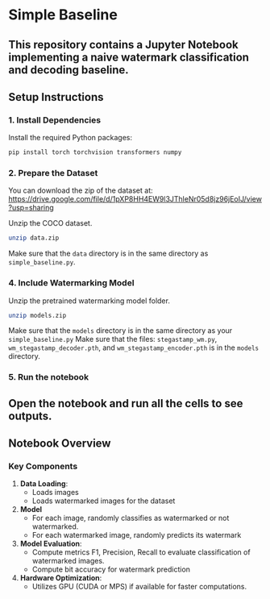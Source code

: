 
# Simple Baseline

This repository contains a Jupyter Notebook implementing a **naive** watermark classification and decoding baseline.
---

## Setup Instructions

### 1. Install Dependencies
Install the required Python packages:
```bash
pip install torch torchvision transformers numpy
```

### 2. Prepare the Dataset

You can download the zip of the dataset at: https://drive.google.com/file/d/1pXP8HH4EW9l3JThleNr05d8jz96jEoIJ/view?usp=sharing

Unzip the COCO dataset.
```bash
unzip data.zip
```

Make sure that the `data` directory is in the same directory as `simple_baseline.py`.


### 4. Include Watermarking Model

Unzip the pretrained watermarking model folder.
```bash
unzip models.zip
```

Make sure that the `models` directory is in the same directory as your `simple_baseline.py`
Make sure that the files: `stegastamp_wm.py`, `wm_stegastamp_decoder.pth`, and `wm_stegastamp_encoder.pth` is in the `models` directory.

### 5. Run the notebook
Open the notebook and run all the cells to see outputs.
---

## Notebook Overview

### Key Components
1. **Data Loading**:
    - Loads images
    - Loads watermarked images for the dataset
2. **Model**
    - For each image, randomly classifies as watermarked or not watermarked.
    - For each watermarked image, randomly predicts its watermark
3. **Model Evaluation**:
    - Compute metrics F1, Precision, Recall to evaluate classification of watermarked images.
    - Compute bit accuracy for watermark prediction
4. **Hardware Optimization**:
    - Utilizes GPU (CUDA or MPS) if available for faster computations.
